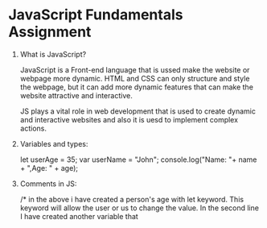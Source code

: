 # JavaScript Fundamentals Assignment

1. What is JavaScript?
   
     JavaScript is a Front-end language that is ussed make the website or webpage more dynamic. HTML and CSS can only structure and style the webpage, but it can add more dynamic features that can make the website attractive and interactive.
   
     JS plays a vital role in web development that is used to create dynamic and interactive websites and also it is uesd to implement complex actions.


2. Variables and types:

     let userAge = 35;
     var userName = "John";
     console.log("Name: "+ name + ",Age: " + age);


3. Comments in JS:

     /* in the above i have created a person's age with let keyword. This keyword will allow the user or us to change the value. In the second line I have created another variable that 

     
      
      
